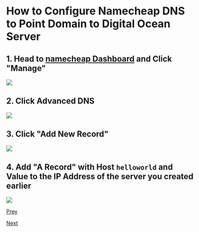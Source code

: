 # How to Configure Namecheap DNS to Point Domain to Digital Ocean Server

## 1. Head to [namecheap Dashboard](https://namecheap.pxf.io/GjgG5V) and Click "Manage"
![](/static/img/namecheap-dns-0.png)

## 2. Click Advanced DNS
![](/static/img/namecheap-dns-1.png)

## 3. Click "Add New Record"
![](/static/img/namecheap-dns-2.png)

## 4. Add "A Record" with Host `helloworld` and Value to the IP Address of the server you created earlier
![](/static/img/namecheap-dns-3.png)

[Prev](/web-development/00-hello-world-website/02-how-to-register-domain-with-namecheap)

[Next](/web-development/00-hello-world-website/04-install-nginx)
